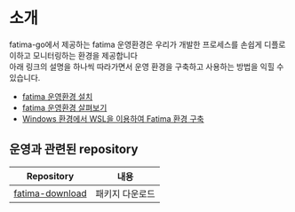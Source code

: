 # 소개
fatima-go에서 제공하는 fatima 운영환경은 우리가 개발한 프로세스를 손쉽게 디플로이하고 모니터링하는 환경을 제공합니다<BR>
아래 링크의 설명을 하나씩 따라가면서 운영 환경을 구축하고 사용하는 방법을 익힐 수 있습니다.

- [fatima 운영환경 설치](/profile/operating_start.md)
- [fatima 운영환경 살펴보기](/profile/operating_detail.md)
- [Windows 환경에서 WSL을 이용하여 Fatima 환경 구축](/profile/operating_wsl.md)

## 운영과 관련된 repository
| Repository                                                      | 내용                      |
|-----------------------------------------------------------------|-------------------------|
| [fatima-download](https://github.com/fatima-go/fatima-download) | 패키지 다운로드                |